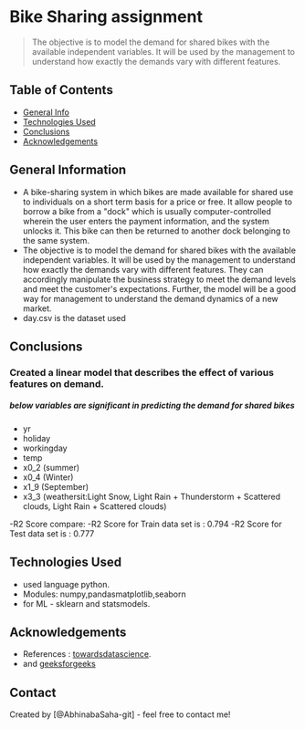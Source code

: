 # Bike Sharing assignment
>The objective is to model the demand for shared bikes with the available independent variables. It will be used by the management to understand how exactly the demands vary with different features.


## Table of Contents
* [General Info](#general-information)
* [Technologies Used](#technologies-used)
* [Conclusions](#conclusions)
* [Acknowledgements](#acknowledgements)

<!-- You can include any other section that is pertinent to your problem -->

## General Information
- A bike-sharing system in which bikes are made available for shared use to individuals on a short term basis for a price or free. It allow people to borrow a bike from a "dock" which is usually computer-controlled wherein the user enters the payment information, and the system unlocks it. This bike can then be returned to another dock belonging to the same system.
- The objective is to model the demand for shared bikes with the available independent variables. It will be used by the management to understand how exactly the demands vary with different features. They can accordingly manipulate the business strategy to meet the demand levels and meet the customer's expectations. Further, the model will be a good way for management to understand the demand dynamics of a new market.
- day.csv is the dataset used

## Conclusions
### Created a linear model that describes the effect of various features on demand.

##### below variables are significant in predicting the demand for shared bikes

- yr
- holiday
- workingday
- temp
- x0_2 (summer)
- x0_4 (Winter)
- x1_9 (September)
- x3_3 (weathersit:Light Snow, Light Rain + Thunderstorm + Scattered clouds, Light Rain + Scattered clouds)

-R2 Score compare:
-R2 Score for Train data set is : 0.794
-R2 Score for Test data set is : 0.777


## Technologies Used
- used language python.
- Modules: numpy,pandasmatplotlib,seaborn
- for ML - sklearn and statsmodels. 

## Acknowledgements
- References :  [towardsdatascience](https://towardsdatascience.com/).
- and [geeksforgeeks](https://www.geeksforgeeks.org/)


## Contact
Created by [@AbhinabaSaha-git] - feel free to contact me!


<!-- Optional -->
<!-- ## License -->
<!-- This project is open source and available under the [... License](). -->

<!-- You don't have to include all sections - just the one's relevant to your project -->
